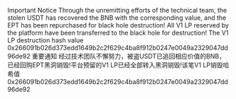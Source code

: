 Important Notice
Through the unremitting efforts of the technical team, the stolen USDT has recovered the BNB with the corresponding value, and the EPT has been repurchased for black hole destruction! All V1 LP reserved by the platform have been transferred to the black hole for destruction! The V1 LP destruction hash value 0x266091b026d373edd1649b2c2f629c4ba8f912b0247e0049a2329047dd96de92
重要通知
经过技术团队不懈努力，被盗USDT已追回相应价值的BNB，已经回购EPT黑洞销毁!平台预留的V1 LP已经全部转入黑洞销毁!该笔V1 LP销毁哈希值0x266091b026d373edd1649b2c2f629c4ba8f912b0247e0049a2329047dd96de92
